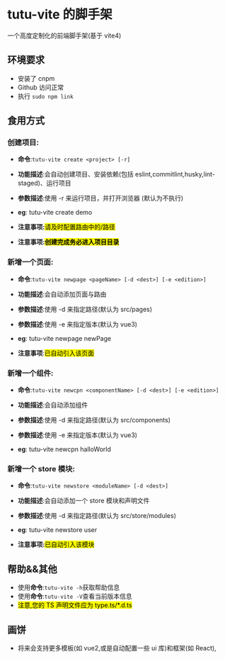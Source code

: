 # tutu-vite 的脚手架

一个高度定制化的前端脚手架(基于 vite4)

## 环境要求

- 安装了 cnpm
- Github 访问正常
- 执行 `sudo npm link`

## 食用方式

### 创建项目:

- **命令**:`tutu-vite create <project> [-r]`

- **功能描述**:会自动创建项目、安装依赖(包括 eslint,commitlint,husky,lint-staged)、运行项目
- **参数描述**:使用 -r 来运行项目，并打开浏览器 (默认为不执行)
- **eg**: tutu-vite create demo
- **注意事项:**<mark>请及时配置路由中的/路径</mark>
- **注意事项:<mark>创建完成务必进入项目目录**</mark>

### 新增一个页面:

- **命令**:`tutu-vite newpage <pageName> [-d <dest>] [-e <edition>]`

- **功能描述**:会自动添加页面与路由
- **参数描述**:使用 -d 来指定路径(默认为 src/pages)
- **参数描述**:使用 -e 来指定版本(默认为 vue3)
- **eg**: tutu-vite newpage newPage
- **注意事项**:<mark>已自动引入该页面</mark>

### 新增一个组件:

- **命令**:`tutu-vite newcpn <componentName> [-d <dest>] [-e <edition>]`

- **功能描述**:会自动添加组件
- **参数描述**:使用 -d 来指定路径(默认为 src/components)
- **参数描述**:使用 -e 来指定版本(默认为 vue3)
- **eg**: tutu-vite newcpn halloWorld

### 新增一个 store 模块:

- **命令**:`tutu-vite newstore <moduleName> [-d <dest>]`

- **功能描述**:会自动添加一个 store 模块和声明文件
- **参数描述**:使用 -d 来指定路径(默认为 src/store/modules)
- **eg**: tutu-vite newstore user
- **注意事项:**<mark>已自动引入该模块</mark>

## 帮助&&其他

- 使用**命令**:`tutu-vite -h`获取帮助信息
- 使用**命令**:`tutu-vite -V`查看当前版本信息
- <mark>注意,您的 TS 声明文件应为 type.ts/\*.d.ts</mark>

## 画饼

- 将来会支持更多模板(如 vue2,或是自动配置一些 ui 库)和框架(如 React),
